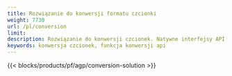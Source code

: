```yaml
---
title: Rozwiązanie do konwersji formatu czcionki 
weight: 7730
url: /pl/conversion
limit: 
description: Rozwiązanie do konwersji czcionek. Natywne interfejsy API i bezpłatne aplikacje do konwersji dla plików czcionek TTF, WOFF, WOFF2, EOT, CFF i Type1.
keywords: konwersja czcionek, funkcja konwersji api
---
```


{{< blocks/products/pf/agp/conversion-solution >}} 